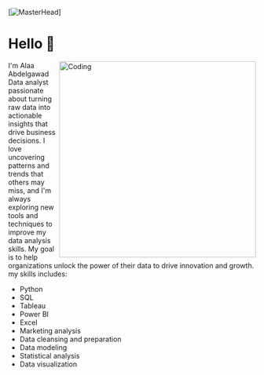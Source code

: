 [![MasterHead](<https://i.pinimg.com/originals/fc/71/63/fc71635c7f1b09ed30413f59bb749582.gif >)]
<h1 align="rightr">Hello 👋</h1>
<img align="right" alt="Coding" width="400" src="https://aryng.com/assets/img/ani2.gif">



I'm Alaa Abdelgawad   Data analyst passionate about turning raw data into actionable insights that drive business decisions. I love uncovering patterns and trends that others may miss, and I'm always exploring new tools and techniques to improve my data analysis skills. My goal is to help organizations unlock the power of their data to drive innovation and growth.
my  skills includes:
- Python
- SQL
- Tableau
- Power BI
- Excel
- Marketing analysis
- Data cleansing and preparation
- Data modeling
- Statistical analysis
- Data visualization

